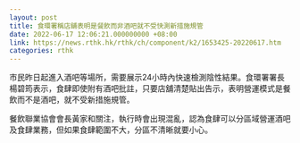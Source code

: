```yaml
---
layout: post
title: 食環署稱店舖表明是餐飲而非酒吧就不受快測新措施規管
date: 2022-06-17 12:06:21.000000000 +08:00
link: https://news.rthk.hk/rthk/ch/component/k2/1653425-20220617.htm
categories: rthk
---
```


市民昨日起進入酒吧等場所，需要展示24小時內快速檢測陰性結果。食環署署長楊碧筠表示，食肆即使附有酒吧批註，只要店舖清楚貼出告示，表明營運模式是餐飲而不是酒吧，就不受新措施規管。

餐飲聯業協會會長黃家和關注，執行時會出現混亂，認為食肆可以分區域營運酒吧及食肆業務，但如果食肆範圍不大，分區不清晰就要小心。
